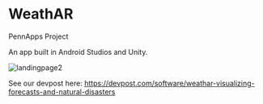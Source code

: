 # WeathAR
PennApps Project

An app built in Android Studios and Unity.

![landingpage2](https://user-images.githubusercontent.com/20273088/45464545-1f117480-b6df-11e8-8480-67b8028462a5.png)


See our devpost here:
https://devpost.com/software/weathar-visualizing-forecasts-and-natural-disasters
